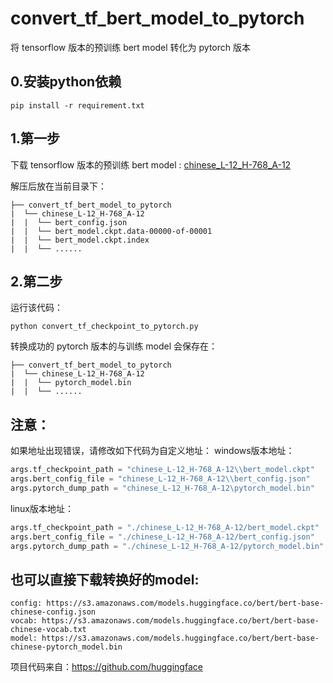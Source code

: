 # convert_tf_bert_model_to_pytorch
将 tensorflow 版本的预训练 bert model 转化为 pytorch 版本

## 0.安装python依赖
```
pip install -r requirement.txt
```

## 1.第一步
下载 tensorflow 版本的预训练 bert model : [chinese_L-12_H-768_A-12](https://storage.googleapis.com/bert_models/2018_11_03/chinese_L-12_H-768_A-12.zip)

解压后放在当前目录下：
```
├── convert_tf_bert_model_to_pytorch
|  └── chinese_L-12_H-768_A-12
|  |  └── bert_config.json
|  |  └── bert_model.ckpt.data-00000-of-00001
|  |  └── bert_model.ckpt.index
|  |  └── ......

```

## 2.第二步
运行该代码：
```
python convert_tf_checkpoint_to_pytorch.py
```
转换成功的 pytorch 版本的与训练 model 会保存在：
```
├── convert_tf_bert_model_to_pytorch
|  └── chinese_L-12_H-768_A-12
|  |  └── pytorch_model.bin
|  |  └── ......
```

## 注意：
如果地址出现错误，请修改如下代码为自定义地址：
windows版本地址：
```py
args.tf_checkpoint_path = "chinese_L-12_H-768_A-12\\bert_model.ckpt"
args.bert_config_file = "chinese_L-12_H-768_A-12\\bert_config.json"
args.pytorch_dump_path = "chinese_L-12_H-768_A-12\pytorch_model.bin"
```

linux版本地址：
```py
args.tf_checkpoint_path = "./chinese_L-12_H-768_A-12/bert_model.ckpt"
args.bert_config_file = "./chinese_L-12_H-768_A-12/bert_config.json"
args.pytorch_dump_path = "./chinese_L-12_H-768_A-12/pytorch_model.bin"
```



## 也可以直接下载转换好的model:
```
config: https://s3.amazonaws.com/models.huggingface.co/bert/bert-base-chinese-config.json 
vocab: https://s3.amazonaws.com/models.huggingface.co/bert/bert-base-chinese-vocab.txt 
model: https://s3.amazonaws.com/models.huggingface.co/bert/bert-base-chinese-pytorch_model.bin
```

项目代码来自：https://github.com/huggingface
